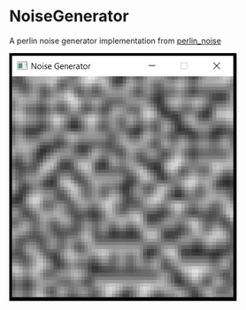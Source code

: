 # NoiseGenerator

A perlin noise generator implementation from [perlin_noise](https://cs.nyu.edu/~perlin/noise/)

![Example Image](images/Capture.JPG)
